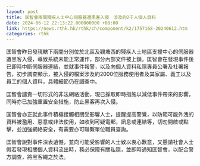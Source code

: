 ```yaml
---
layout: post
title: 匡智會兩間殘疾人士中心伺服器遭黑客入侵　涉及約2千人個人資料
date: 2024-06-12 22:13:22.000000000 +08:00
link: https://news.rthk.hk/rthk/ch/component/k2/1757168-20240612.htm
categories: rthk
---
```


匡智會昨日發現轄下兩間分別位於北區及觀塘西的殘疾人士地區支援中心的伺服器遭黑客入侵，導致系統未能正常運作，部分內部文件被上鎖。匡智會在發現事件後已即時中斷伺服器連結，並就事件報警，以及向個人資料私隱專員公署及社署報告，初步調查顯示，被入侵的檔案涉及約2000位服務使用者及其家屬、義工以及員工的個人資料，具體細節仍在調查中。

匡智會譴責一切形式的非法網絡活動，現已採取即時措施以減低事件帶來的影響，同時亦已加強重置安全措施，防止黑客再次入侵。

匡智會亦正就此事件積極接觸相關受影響人士，提醒提高警覺，以防範可能外洩的資料被濫用、惡意或非法使用，如收到可疑電郵，訊息或連結等，切勿開啟或點擊，並加強網絡安全，有需要亦可聯繫單位職員查詢。

匡智會說對事件深表遺憾，並向可能受影響的人士致以衷心歉意，又懇請社會人士假若發現相關個人資料流出時，務必保障有關私隱，並即時通知匡智會，以配合警方調查，將黑客繩之於法。
